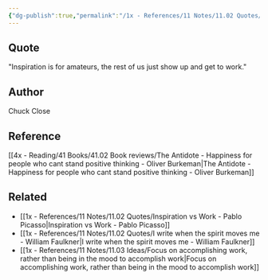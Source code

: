```yaml
---
{"dg-publish":true,"permalink":"/1x - References/11 Notes/11.02 Quotes/Inspiration is for amateurs, the rest of us just show up and get to work - Chuck Close/","title":"Inspiration is for amateurs, the rest of us just show up and get to work - Chuck Close","created":"2023-11-30T19:13:59.000+03:00","updated":"2024-02-14T20:18:41.902+03:00"}
---
```



## Quote
"Inspiration is for amateurs, the rest of us just show up and get to work."

## Author
Chuck Close

## Reference
[[4x - Reading/41 Books/41.02 Book reviews/The Antidote - Happiness for people who cant stand positive thinking - Oliver Burkeman\|The Antidote - Happiness for people who cant stand positive thinking - Oliver Burkeman]]

## Related
- [[1x - References/11 Notes/11.02 Quotes/Inspiration vs Work - Pablo Picasso\|Inspiration vs Work - Pablo Picasso]]
- [[1x - References/11 Notes/11.02 Quotes/I write when the spirit moves me - William Faulkner\|I write when the spirit moves me - William Faulkner]]
- [[1x - References/11 Notes/11.03 Ideas/Focus on accomplishing work, rather than being in the mood to accomplish work\|Focus on accomplishing work, rather than being in the mood to accomplish work]]